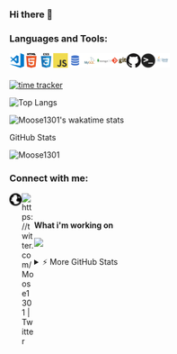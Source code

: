 ### Hi there 👋


### Languages and Tools:

<img align="left" alt="Visual Studio Code" width="26px" src="https://raw.githubusercontent.com/github/explore/80688e429a7d4ef2fca1e82350fe8e3517d3494d/topics/visual-studio-code/visual-studio-code.png" />
<img align="left" alt="HTML5" width="26px" src="https://raw.githubusercontent.com/github/explore/80688e429a7d4ef2fca1e82350fe8e3517d3494d/topics/html/html.png" />
<img align="left" alt="CSS3" width="26px" src="https://raw.githubusercontent.com/github/explore/80688e429a7d4ef2fca1e82350fe8e3517d3494d/topics/css/css.png" />
<img align="left" alt="JavaScript" width="26px" src="https://raw.githubusercontent.com/github/explore/80688e429a7d4ef2fca1e82350fe8e3517d3494d/topics/javascript/javascript.png" />
<img align="left" alt="SQL" width="26px" src="https://raw.githubusercontent.com/github/explore/80688e429a7d4ef2fca1e82350fe8e3517d3494d/topics/sql/sql.png" />
<img align="left" alt="MySQL" width="26px" src="https://raw.githubusercontent.com/github/explore/80688e429a7d4ef2fca1e82350fe8e3517d3494d/topics/mysql/mysql.png" />
<img align="left" alt="MongoDB" width="26px" src="https://raw.githubusercontent.com/github/explore/80688e429a7d4ef2fca1e82350fe8e3517d3494d/topics/mongodb/mongodb.png" />
<img align="left" alt="Git" width="26px" src="https://raw.githubusercontent.com/github/explore/80688e429a7d4ef2fca1e82350fe8e3517d3494d/topics/git/git.png" />
<img align="left" alt="GitHub" width="26px" src="https://raw.githubusercontent.com/github/explore/78df643247d429f6cc873026c0622819ad797942/topics/github/github.png" />
<img align="left" alt="Terminal" width="26px" src="https://raw.githubusercontent.com/github/explore/80688e429a7d4ef2fca1e82350fe8e3517d3494d/topics/terminal/terminal.png" />
<img align="left" alt="Java" width="26px" src="https://raw.githubusercontent.com/github/explore/80688e429a7d4ef2fca1e82350fe8e3517d3494d/topics/java/java.png" />
<br />
<br />

[![time tracker](https://wakatime.com/badge/github/Moose1301/Moose1301.svg)](https://wakatime.com/badge/github/Moose1301/Moose1301)

![Top Langs](https://github-readme-stats.vercel.app/api/top-langs/?username=Moose1301&layout=compact)

![Moose1301's wakatime stats](https://github-readme-stats.vercel.app/api/wakatime?username=Moose1301)

GitHub Stats
<br />

<img src="https://github-readme-stats.vercel.app/api?username=Moose1301&show_icons=true&theme=merko" alt="Moose1301" />



### Connect with me:

<img align="left" alt="web.moose1301.cf" width="22px" src="https://raw.githubusercontent.com/iconic/open-iconic/master/svg/globe.svg" />
<img align="left" alt="https://twitter.com/Moose1301 | Twitter" width="22px" src="https://cdn.jsdelivr.net/npm/simple-icons@v3/icons/twitter.svg" />
<br />
<br />


**What i'm working on**

<code><img height="40" src="https://cdn.tebex.io/webstore/817371/images/817371-d51d2a566acb7f1d348ce6893862038a8cccbb17.jpg"></code>


<details>
  <summary>⚡ More GitHub Stats</summary>

<!--START_SECTION:waka-->
![Lines of code](https://img.shields.io/badge/From%20Hello%20World%20I%27ve%20Written-1.6%20million%20lines%20of%20code-blue)

**🐱 My Github Data** 

> 🏆 45 Contributions in the Year 2021
 > 
> 📦 1.1 MB Used in Github's Storage 
 > 
> 🚫 Not Opted to Hire
 > 
> 📜 25 Public Repositories 
 > 
> 🔑 20 Private Repositories  
 > 
**I'm a Night 🦉** 

```text
🌞 Morning    51 commits     ███░░░░░░░░░░░░░░░░░░░░░░   14.78% 
🌆 Daytime    113 commits    ████████░░░░░░░░░░░░░░░░░   32.75% 
🌃 Evening    158 commits    ███████████░░░░░░░░░░░░░░   45.8% 
🌙 Night      23 commits     █░░░░░░░░░░░░░░░░░░░░░░░░   6.67%

```
📅 **I'm Most Productive on Monday** 

```text
Monday       89 commits     ██████░░░░░░░░░░░░░░░░░░░   25.8% 
Tuesday      68 commits     █████░░░░░░░░░░░░░░░░░░░░   19.71% 
Wednesday    32 commits     ██░░░░░░░░░░░░░░░░░░░░░░░   9.28% 
Thursday     71 commits     █████░░░░░░░░░░░░░░░░░░░░   20.58% 
Friday       25 commits     █░░░░░░░░░░░░░░░░░░░░░░░░   7.25% 
Saturday     31 commits     ██░░░░░░░░░░░░░░░░░░░░░░░   8.99% 
Sunday       29 commits     ██░░░░░░░░░░░░░░░░░░░░░░░   8.41%

```


📊 **This Week I Spent My Time On** 

```text
💬 Programming Languages: 
Java                     33 hrs 34 mins      █████████████████████░░░░   84.56% 
XML                      3 hrs 18 mins       ██░░░░░░░░░░░░░░░░░░░░░░░   8.34% 
Kotlin                   1 hr 10 mins        ░░░░░░░░░░░░░░░░░░░░░░░░░   2.95% 
YAML                     32 mins             ░░░░░░░░░░░░░░░░░░░░░░░░░   1.35% 
Groovy                   32 mins             ░░░░░░░░░░░░░░░░░░░░░░░░░   1.35%

🔥 Editors: 
IntelliJ                 39 hrs 42 mins      █████████████████████████   100.0%

```

**I Mostly Code in Java** 

```text
Java                     38 repos            ██████████████████░░░░░░░   71.7% 
JavaScript               5 repos             ██░░░░░░░░░░░░░░░░░░░░░░░   9.43% 
HTML                     3 repos             █░░░░░░░░░░░░░░░░░░░░░░░░   5.66% 
Python                   2 repos             █░░░░░░░░░░░░░░░░░░░░░░░░   3.77% 
AutoHotkey               1 repo              ░░░░░░░░░░░░░░░░░░░░░░░░░   1.89%

```



<!--END_SECTION:waka-->

</details>


